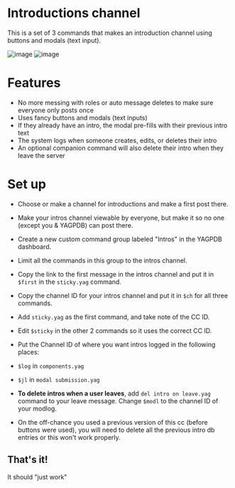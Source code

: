 # Introductions channel
This is a set of 3 commands that makes an introduction channel using buttons and modals (text input).

![image](https://github.com/FravBox/YagCCs/assets/20410737/25c14a90-3f2c-4ab0-9231-9ea85bd988a7)
![image](https://github.com/FravBox/YagCCs/assets/20410737/607f417f-90df-4498-90b1-968f9dd0e004)



# Features
- No more messing with roles or auto message deletes to make sure everyone only posts once
- Uses fancy buttons and modals (text inputs)
- If they already have an intro, the modal pre-fills with their previous intro text
- The system logs when someone creates, edits, or deletes their intro
- An optional companion command will also delete their intro when they leave the server

# Set up 
- Choose or make a channel for introductions and make a first post there.
- Make your intros channel viewable by everyone, but make it so no one (except you & YAGPDB) can post there.
- Create a new custom command group labeled "Intros" in the YAGPDB dashboard.
- Limit all the commands in this group to the intros channel.
- Copy the link to the first message in the intros channel and put it in `$first` in the `sticky.yag` command.
- Copy the channel ID for your intros channel and put it in `$ch` for all three commands.
- Add `sticky.yag`  as the first command, and take note of the CC ID.
- Edit `$sticky` in the other 2 commands so it uses the correct CC ID.
- Put the Channel ID of where you want intros logged in the following places:
 - `$log` in `components.yag`
 - `$jl` in `modal submission.yag`

- **To delete intros when a user leaves**, add `del intro on leave.yag` command to your leave message. Change `$modl` to the channel ID of your modlog.
- On the off-chance you used a previous version of this cc (before buttons were used), you will need to delete all the previous intro db entries or this won't work properly.

## That's it!
It should "just work"
